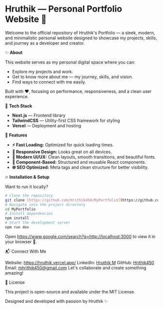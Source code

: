 # Hruthik — Personal Portfolio Website 🌟

Welcome to the official repository of Hruthik's Portfolio — a sleek, modern, and minimalistic personal website designed to showcase my projects, skills, and journey as a developer and creator.

✨ **About**

This website serves as my personal digital space where you can:

- Explore my projects and work.
- Get to know more about me — my journey, skills, and vision.
- Find ways to connect with me easily.

Built with ❤️, focusing on performance, responsiveness, and a clean user experience.

🚀 **Tech Stack**

- **Next.js** — Frontend library
- **TailwindCSS** — Utility-first CSS framework for styling
- **Vercel** — Deployment and hosting

📸 **Features**

- **⚡ Fast Loading:** Optimized for quick loading times.
- **📱 Responsive Design:** Looks great on all devices.
- **🎨 Modern UI/UX:** Clean layouts, smooth transitions, and beautiful fonts.
- **🧩 Component-Based:** Structured and reusable React components.
- **🌐 SEO Optimized:** Meta tags and clean structure for better visibility.

🔥 **Installation & Setup**

Want to run it locally?

```bash
# Clone the repository
git clone [https://github.com/Hrithik450/MyPortfolio](https://github.com/Hrithik450/MyPortfolio)
# Navigate into the project directory
cd MyPortfolio
# Install dependencies
npm install
# Start the development server
npm run dev
```

Open https://www.google.com/search?q=http://localhost:3000 to view it in your browser 🚀.

📬 Connect With Me

Website: https://hruthik.vercel.app/
LinkedIn: [Hruthik M](https://www.linkedin.com/in/hruthik-m-3595a0329?utm_source=share&utm_campaign=share_via&utm_content=profile&utm_medium=android_app_app)
GitHub: [Hrithik450](https://github.com/Hrithik450)
Email: mhrithik450@gmail.com
Let's collaborate and create something amazing!

📄 License

This project is open-source and available under the MIT License.

Designed and developed with passion by Hruthik ✨

```

```
